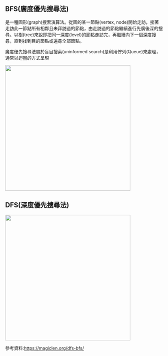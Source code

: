 ## BFS(廣度優先搜尋法)
是一種圖形(graph)搜索演算法。從圖的某一節點(vertex, node)開始走訪，接著走訪此一節點所有相鄰且未拜訪過的節點，由走訪過的節點繼續進行先廣後深的搜尋。以樹(tree)來說即把同一深度(level)的節點走訪完，再繼續向下一個深度搜尋，直到找到目的節點或遍尋全部節點。

廣度優先搜尋法屬於盲目搜索(uninformed search)是利用佇列(Queue)來處理，通常以迴圈的方式呈現

<img src='https://github.com/JoyC14/notes/blob/master/img/BFS.jpg' height=400 weight=400>

## DFS(深度優先搜尋法)

<img src='https://github.com/JoyC14/notes/blob/master/img/DFS.jpg' height=400 weight=400>

參考資料:https://magiclen.org/dfs-bfs/
